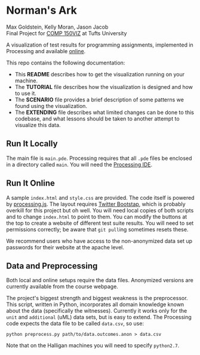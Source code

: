 Norman's Ark============Max Goldstein, Kelly Moran, Jason Jacob  Final Project for [COMP 150VIZ](http://www.cs.tufts.edu/comp/150VIZ/) at Tufts UniversityA visualization of test results for programming assignments, implemented inProcessing and available [online](http://www.eecs.tufts.edu/~mgolds07/nark/).This repo contains the following documentation:* This **README** describes how to get the visualization running on your machine.* The **TUTORIAL** file describes how the visualization is designed and how to use it.* The **SCENARIO** file provides a brief description of some patterns we found using the visualization.* The **EXTENDING** file describes what limited changes can be done to this codebase, and what lessons should be taken to another attempt to visualize this data.Run It Locally--------------The main file is `main.pde`. Processing requires that all `.pde` files beenclosed in a directory called `main`. You will need the [ProcessingIDE](http://processing.org/download/).Run It Online-------------A sample `index.html` and `style.css` are provided. The code itself is poweredby [processing.js](http://processingjs.org/download/). The layout requires[Twitter Bootstap](http://twitter.github.io/bootstrap/), which is probablyoverkill for this project but oh well. You will need local copies of bothscripts and to change `index.html` to point to them. You can modify the buttonsat the top to create a website of different test suite results. You will needto set permissions correctly; be aware that `git pull`ing sometimes resetsthese.We recommend users who have access to the non-anonymized data set up passwordsfor their website at the apache level.Data and Preprocessing----------------------Both local and online setups require the data files. Anonymized versions are currently available from the course webpage.The project's biggest strength and biggest weakness is the preprocessor. Thisscript, written in Python, incorporates all domain knowledge known about thedata (specifically the witnesses). Currently it works only for the `unit` and`additional` (uML) data sets, but is easy to extend. The Processing codeexpects the data file to be called `data.csv`, so use:`python preprocess.py path/to/data.outcomes.anon > data.csv`Note that on the Halligan machines you will need to specify `python2.7`.